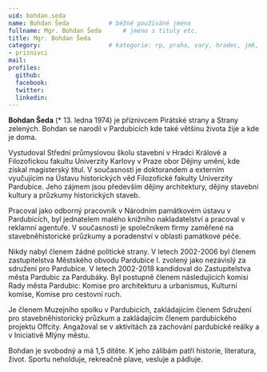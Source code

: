 ```yaml
---
uid: bohdan.seda
name: Bohdan Šeda   		# běžně používáné jméno
fullname: Mgr. Bohdan Šeda		# jméno s tituly etc.
title: Mgr. Bohdan Šeda
category:             		# kategorie: rp, praha, vary, hradec, jmk, senat
- priznivci
mail:
profiles:
  github:
  facebook:
  twitter:
  linkedin:
---
```


**Bohdan Šeda** (* 13. ledna 1974) je příznivcem Pirátské strany a Strany zelených. Bohdan se narodil v Pardubicích kde také většinu života žije a kde je doma.

Vystudoval Střední průmyslovou školu stavební v Hradci Králové a Filozofickou fakultu Univerzity Karlovy v Praze obor Dějiny umění, kde získal magisterský titul. V současnosti je doktorandem a externím vyučujícím na Ústavu historických věd Filozofické fakulty Univerzity Pardubice. Jeho zájmem jsou především dějiny architektury, dějiny stavební kultury a průzkumy historických staveb.

Pracoval jako odborný pracovník v Národním památkovém ústavu v Pardubicích, byl jednatelem malého knižního nakladatelství a pracoval v reklamní agentuře. V současnosti je společníkem firmy zaměřené na stavebněhistorické průzkumy a poradenství v oblasti památkové péče.

Nikdy nabyl členem žádné politické strany. V letech 2002-2006 byl členem zastupitelstva Městského obvodu Pardubice I. zvolený jako nezávislý za sdružení pro Pardubice. V letech 2002-2018 kandidoval do Zastupitelstva města Pardubic za Pardubáky. Byl postupně členem následujících komisí Rady města Pardubic: Komise pro architekturu a urbanismus, Kulturní komise, Komise pro cestovní ruch.

Je členem Muzejního spolku v Pardubicích, zakládajícím členem Sdružení pro stavebněhistorický průzkum a zakládajícím členem pardubického projektu Offcity. Angažoval se v aktivitách za zachování pardubické reálky a v Iniciativě Mlýny městu.

Bohdan je svobodný a má 1,5 dítěte. K jeho zálibám patří historie, literatura, život. Sportu neholduje, rekreačně plave, vesluje a pádluje.

